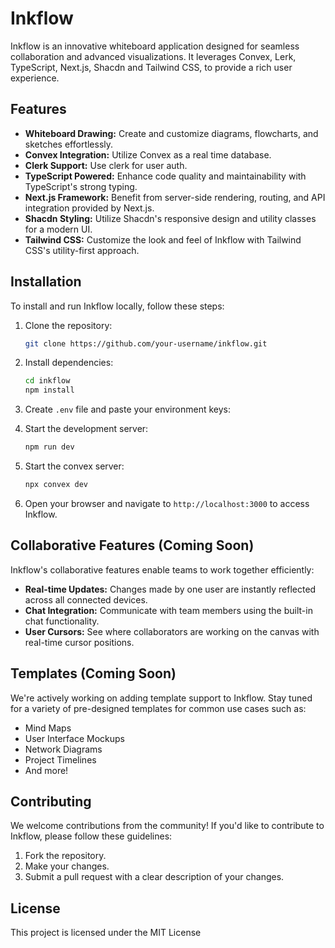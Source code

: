 # Inkflow

Inkflow is an innovative whiteboard application designed for seamless collaboration and advanced visualizations. It leverages Convex, Lerk, TypeScript, Next.js, Shacdn and Tailwind CSS, to provide a rich user experience.

## Features

- **Whiteboard Drawing:** Create and customize diagrams, flowcharts, and sketches effortlessly.
- **Convex Integration:** Utilize Convex as a real time database.
- **Clerk Support:** Use clerk for user auth.
- **TypeScript Powered:** Enhance code quality and maintainability with TypeScript's strong typing.
- **Next.js Framework:** Benefit from server-side rendering, routing, and API integration provided by Next.js.
- **Shacdn Styling:** Utilize Shacdn's responsive design and utility classes for a modern UI.
- **Tailwind CSS:** Customize the look and feel of Inkflow with Tailwind CSS's utility-first approach.

## Installation

To install and run Inkflow locally, follow these steps:

1. Clone the repository:
   ```bash
   git clone https://github.com/your-username/inkflow.git
   ```

2. Install dependencies:
   ```bash
   cd inkflow
   npm install
   ```
3. Create `.env` file and paste your environment keys:
3. Start the development server:
   ```bash
   npm run dev
   ```
4. Start the convex server:
   ```bash
   npx convex dev
   ```
4. Open your browser and navigate to `http://localhost:3000` to access Inkflow.

## Collaborative Features (Coming Soon)

Inkflow's collaborative features enable teams to work together efficiently:

- **Real-time Updates:** Changes made by one user are instantly reflected across all connected devices.
- **Chat Integration:** Communicate with team members using the built-in chat functionality.
- **User Cursors:** See where collaborators are working on the canvas with real-time cursor positions.

## Templates (Coming Soon)

We're actively working on adding template support to Inkflow. Stay tuned for a variety of pre-designed templates for common use cases such as:

- Mind Maps
- User Interface Mockups
- Network Diagrams
- Project Timelines
- And more!

## Contributing

We welcome contributions from the community! If you'd like to contribute to Inkflow, please follow these guidelines:

1. Fork the repository.
2. Make your changes.
3. Submit a pull request with a clear description of your changes.

## License

This project is licensed under the MIT License 
